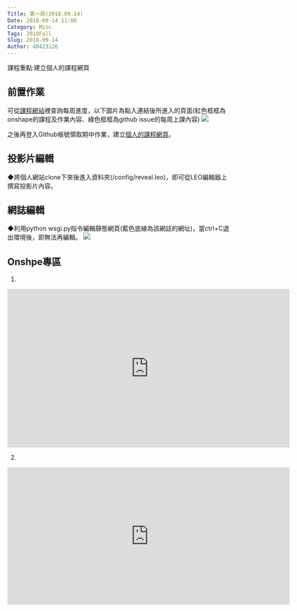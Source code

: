```yaml
---
Title: 第一周(2018.09.14)
Date: 2018-09-14 11:00
Category: Misc
Tags: 2018Fall
Slug: 2018-09-14
Author: 40423126
---
```


課程重點:建立個人的課程網頁

<!-- PELICAN_END_SUMMARY -->

前置作業
----

可從[課程網站]裡查詢每周進度，以下圖片為點入連結後所進入的頁面(紅色框框為onshape的課程及作業內容、綠色框框為github issue的每周上課內容)
<img src="https://i.imgur.com/uRDS0Hu.png">

之後再登入Github帳號領取期中作業，建立[個人的課程網頁]。

投影片編輯
----

◆將個人網站clone下來後進入資料夾(/config/reveal.leo)，即可從LEO編輯器上撰寫投影片內容。

網誌編輯
----

◆利用python wsgi.py指令編輯靜態網頁(藍色底線為該網誌的網址)，當ctrl+C退出環境後，即無法再編輯。
<img src="https://i.imgur.com/QN87wfs.png">

[課程網站]: http://mde.tw/#/
[個人的課程網頁]: https://github.com/mdecadp2018/site-40423126

Onshpe專區
----

1.
<iframe src="https://player.vimeo.com/video/291336648" width="640" height="359" frameborder="0" webkitallowfullscreen mozallowfullscreen allowfullscreen></iframe>


2.
<iframe src="https://player.vimeo.com/video/292541499" width="640" height="311" frameborder="0" webkitallowfullscreen mozallowfullscreen allowfullscreen></iframe>

